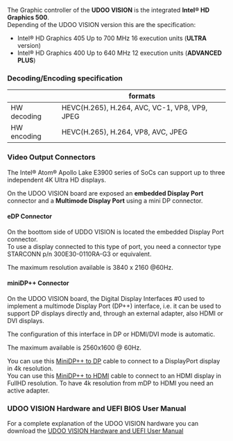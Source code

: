 The Graphic controller of the **UDOO VISION** is the integrated **Intel&reg; HD Graphics 500**.  
Depending of the UDOO VISION version this are the specification:

* Intel&reg; HD Graphics 405 Up to 700 MHz 16 execution units (**ULTRA** version)
* Intel&reg; HD Graphics 400 Up to 640 MHz 12 execution units (**ADVANCED PLUS**)


### Decoding/Encoding specification

|             | formats                                       |
|-------------|-----------------------------------------------|
| HW decoding | HEVC(H.265), H.264, AVC, VC-1, VP8, VP9, JPEG |
| HW encoding | HEVC(H.265), H.264, VP8, AVC, JPEG            |


### Video Output Connectors

The Intel&reg; Atom&reg; Apollo Lake E3900 series of SoCs can support up to three independent 4K Ultra HD displays.

On the UDOO VISION board are exposed an **embedded Display Port** connector and a **Multimode Display Port** using a mini DP connector.

#### eDP Connector

On the boottom side of UDDO VISION is located the embedded Display Port connector.  
To use a display connected to this type of port, you need a connector type STARCONN p/n 300E30-0110RA-G3 or equivalent.

The maximum resolution available is 3840 x 2160 @60Hz.

#### miniDP++ Connector

On the UDOO VISION board, the Digital Display Interfaces #0 used to implement a multimode Display Port (DP++) interface,
i.e. it can be used to support DP displays directly and, through an external adapter, also HDMI or DVI displays.

The configuration of this interface in DP or HDMI/DVI mode is automatic.

The maximum available is 2560x1600 @ 60Hz.

You can use this [MiniDP++ to DP](http://shop.udoo.org/cable-minidp-to-dp.html) cable to connect to a DisplayPort display in 4k resolution.  
You can use this [MiniDP++ to HDMI](http://shop.udoo.org/cable-minidp-to-hdmi.html) cable to connect to an HDMI display in FullHD resolution. To have 4k resolution from mDP to HDMI you need an active adapter.



### UDOO VISION Hardware and UEFI BIOS User Manual

For a complete explanation of the UDOO VISION hardware you can download the [UDOO VISION Hardware and UEFI User Manual](https://udoo.org/download/files/UDOO_VISION/Doc/UDOO_VISION_MANUAL.pdf)
